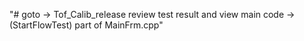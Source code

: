 "# goto -> Tof_Calib_release review test result and view main code -> (StartFlowTest) part of MainFrm.cpp" 
